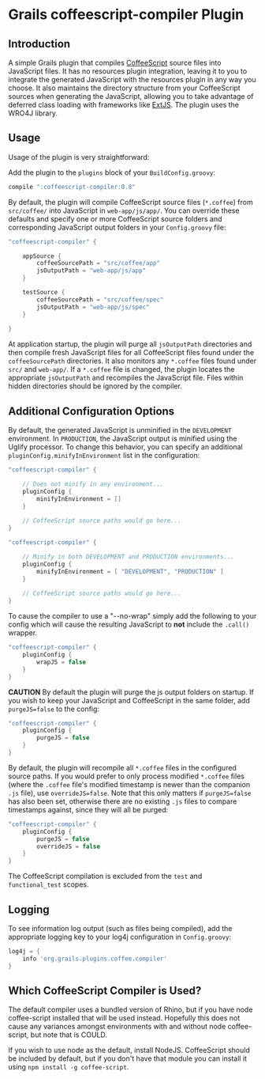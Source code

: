 Grails coffeescript-compiler Plugin
===================================

## Introduction

A simple Grails plugin that compiles [CoffeeScript](http://coffeescript.org/) source files into JavaScript files. It has no resources plugin integration, leaving it to you to integrate the generated JavaScript with the resources plugin in any way you choose. It also maintains the directory structure from your CoffeeScript sources when generating the JavaScript, allowing you to take advantage of deferred class loading with frameworks like [ExtJS](http://www.sencha.com/products/extjs). The plugin uses the WRO4J library.

## Usage
Usage of the plugin is very straightforward:

Add the plugin to the `plugins` block of your `BuildConfig.groovy`:

```groovy
compile ":coffeescript-compiler:0.8"
```

By default, the plugin will compile CoffeeScript source files (`*.coffee`) from `src/coffee/` into JavaScript in `web-app/js/app/`. You can override these defaults and specify one or more CoffeeScript source folders and corresponding JavaScript output folders in your `Config.groovy` file:

```groovy
"coffeescript-compiler" {

	appSource {
		coffeeSourcePath = "src/coffee/app"
		jsOutputPath = "web-app/js/app"
	}

	testSource {
		coffeeSourcePath = "src/coffee/spec"
		jsOutputPath = "web-app/js/spec"
	}
	
}
```

At application startup, the plugin will purge all `jsOutputPath` directories and then compile fresh JavaScript files for all CoffeeScript files found under the `coffeeSourcePath` directories. It also monitors any `*.coffee` files found under `src/` and `web-app/`. If a `*.coffee` file is changed, the plugin locates the appropriate `jsOutputPath` and recompiles the JavaScript file. Files within hidden directories should be ignored by the compiler.

## Additional Configuration Options

By default, the generated JavaScript is unminified in the `DEVELOPMENT` environment. In `PRODUCTION`, the JavaScript output is minified using the Uglify processor. To change this behavior, you can specify an additional `pluginConfig.minifyInEnvironment` list in the configuration:

```groovy
"coffeescript-compiler" {

	// Does not minify in any environment...
	pluginConfig {
		minifyInEnvironment = []
	}
	
	// CoffeeScript source paths would go here...
}
```  

```groovy
"coffeescript-compiler" {

	// Minify in both DEVELOPMENT and PRODUCTION environments...
	pluginConfig {
		minifyInEnvironment = [ "DEVELOPMENT", "PRODUCTION" ]
	}
	
	// CoffeeScript source paths would go here...
}
```

To cause the compiler to use a "--no-wrap" simply add the following to your config which will cause the resulting JavaScript to **not** include the `.call()` wrapper.

```groovy
"coffeescript-compiler" {
	pluginConfig {
	    wrapJS = false
	}
}
```

**CAUTION** By default the plugin will purge the js output folders on startup.  If you wish to keep your JavaScript and CoffeeScript in the same folder, add `purgeJS=false` to the config:

```groovy
"coffeescript-compiler" {
	pluginConfig {
	    purgeJS = false
	}
}
```

By default, the plugin will recompile all `*.coffee` files in the configured source paths. If you would prefer to only process modified `*.coffee` files (where the `.coffee` file's modified timestamp is newer than the companion `.js` file), use `overrideJS=false`. Note that this only matters if `purgeJS=false` has also been set, otherwise there are no existing `.js` files to compare timestamps against, since they will all be purged:

```groovy
"coffeescript-compiler" {
	pluginConfig {
		purgeJS = false
		overrideJS = false
	}
}
```

The CoffeeScript compilation is excluded from the `test` and `functional_test` scopes.

## Logging

To see information log output (such as files being compiled), add the appropriate logging key to your log4j configuration in `Config.groovy`:

```groovy
log4j = {
	info 'org.grails.plugins.coffee.compiler'
}
```

## Which CoffeeScript Compiler is Used?

The default compiler uses a bundled version of Rhino, but if you have node coffee-script installed that will be used instead.  Hopefully this does not cause any variances amongst environments with and without node coffee-script, but note that is COULD.

If you wish to use node as the default, install NodeJS. CoffeeScript should be included by default, but if you don't have that module you can install it using `npm install -g coffee-script`.
